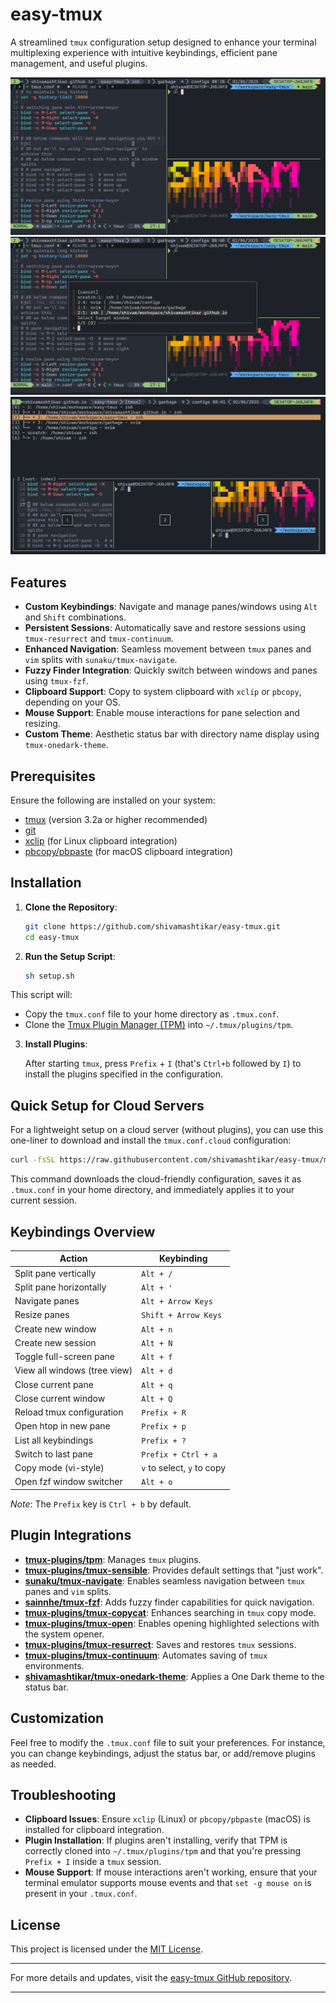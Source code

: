 # easy-tmux

A streamlined `tmux` configuration setup designed to enhance your terminal multiplexing experience with intuitive keybindings, efficient pane management, and useful plugins.

![Tmux](/assets/tmux.png)
![Tmux Fzf](/assets/tmux-fzf.png)
![Tmux Tree View](/assets/tmux-tree-view.png)

## Features

* **Custom Keybindings**: Navigate and manage panes/windows using `Alt` and `Shift` combinations.
* **Persistent Sessions**: Automatically save and restore sessions using `tmux-resurrect` and `tmux-continuum`.
* **Enhanced Navigation**: Seamless movement between `tmux` panes and `vim` splits with `sunaku/tmux-navigate`.
* **Fuzzy Finder Integration**: Quickly switch between windows and panes using `tmux-fzf`.
* **Clipboard Support**: Copy to system clipboard with `xclip` or `pbcopy`, depending on your OS.
* **Mouse Support**: Enable mouse interactions for pane selection and resizing.
* **Custom Theme**: Aesthetic status bar with directory name display using `tmux-onedark-theme`.

## Prerequisites

Ensure the following are installed on your system:

* [tmux](https://github.com/tmux/tmux) (version 3.2a or higher recommended)
* [git](https://git-scm.com/)
* [xclip](https://github.com/astrand/xclip) (for Linux clipboard integration)
* [pbcopy/pbpaste](https://ss64.com/osx/pbcopy.html) (for macOS clipboard integration)

## Installation

1. **Clone the Repository**:

   ```bash
   git clone https://github.com/shivamashtikar/easy-tmux.git
   cd easy-tmux
   ```



2. **Run the Setup Script**:

   ```bash
   sh setup.sh
   ```



This script will:

* Copy the `tmux.conf` file to your home directory as `.tmux.conf`.
* Clone the [Tmux Plugin Manager (TPM)](https://github.com/tmux-plugins/tpm) into `~/.tmux/plugins/tpm`.

3. **Install Plugins**:

   After starting `tmux`, press `Prefix` + `I` (that's `Ctrl+b` followed by `I`) to install the plugins specified in the configuration.

## Quick Setup for Cloud Servers

For a lightweight setup on a cloud server (without plugins), you can use this one-liner to download and install the `tmux.conf.cloud` configuration:

```bash
curl -fsSL https://raw.githubusercontent.com/shivamashtikar/easy-tmux/main/tmux.conf.cloud -o ~/.tmux.conf && tmux source-file ~/.tmux.conf
```

This command downloads the cloud-friendly configuration, saves it as `.tmux.conf` in your home directory, and immediately applies it to your current session.

## Keybindings Overview

| Action                       | Keybinding                 |
| ---------------------------- | -------------------------- |
| Split pane vertically        | `Alt + /`                  |
| Split pane horizontally      | `Alt + '`                  |
| Navigate panes               | `Alt + Arrow Keys`         |
| Resize panes                 | `Shift + Arrow Keys`       |
| Create new window            | `Alt + n`                  |
| Create new session           | `Alt + N`                  |
| Toggle full-screen pane      | `Alt + f`                  |
| View all windows (tree view) | `Alt + d`                  |
| Close current pane           | `Alt + q`                  |
| Close current window         | `Alt + Q`                  |
| Reload tmux configuration    | `Prefix + R`               |
| Open htop in new pane        | `Prefix + p`               |
| List all keybindings         | `Prefix + ?`               |
| Switch to last pane          | `Prefix + Ctrl + a`        |
| Copy mode (vi-style)         | `v` to select, `y` to copy |
| Open fzf window switcher     | `Alt + o`                  |

*Note*: The `Prefix` key is `Ctrl + b` by default.

## Plugin Integrations

* **[tmux-plugins/tpm](https://github.com/tmux-plugins/tpm)**: Manages `tmux` plugins.
* **[tmux-plugins/tmux-sensible](https://github.com/tmux-plugins/tmux-sensible)**: Provides default settings that "just work".
* **[sunaku/tmux-navigate](https://github.com/sunaku/tmux-navigate)**: Enables seamless navigation between `tmux` panes and `vim` splits.
* **[sainnhe/tmux-fzf](https://github.com/sainnhe/tmux-fzf)**: Adds fuzzy finder capabilities for quick navigation.
* **[tmux-plugins/tmux-copycat](https://github.com/tmux-plugins/tmux-copycat)**: Enhances searching in `tmux` copy mode.
* **[tmux-plugins/tmux-open](https://github.com/tmux-plugins/tmux-open)**: Enables opening highlighted selections with the system opener.
* **[tmux-plugins/tmux-resurrect](https://github.com/tmux-plugins/tmux-resurrect)**: Saves and restores `tmux` sessions.
* **[tmux-plugins/tmux-continuum](https://github.com/tmux-plugins/tmux-continuum)**: Automates saving of `tmux` environments.
* **[shivamashtikar/tmux-onedark-theme](https://github.com/shivamashtikar/tmux-onedark-theme)**: Applies a One Dark theme to the status bar.

## Customization

Feel free to modify the `.tmux.conf` file to suit your preferences. For instance, you can change keybindings, adjust the status bar, or add/remove plugins as needed.

## Troubleshooting

* **Clipboard Issues**: Ensure `xclip` (Linux) or `pbcopy/pbpaste` (macOS) is installed for clipboard integration.
* **Plugin Installation**: If plugins aren't installing, verify that TPM is correctly cloned into `~/.tmux/plugins/tpm` and that you're pressing `Prefix + I` inside a `tmux` session.
* **Mouse Support**: If mouse interactions aren't working, ensure that your terminal emulator supports mouse events and that `set -g mouse on` is present in your `.tmux.conf`.

## License

This project is licensed under the [MIT License](LICENSE).

---

For more details and updates, visit the [easy-tmux GitHub repository](https://github.com/shivamashtikar/easy-tmux).

---
